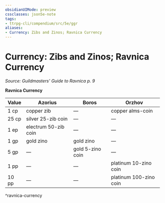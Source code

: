 ```yaml
---
obsidianUIMode: preview
cssclasses: json5e-note
tags:
- ttrpg-cli/compendium/src/5e/ggr
aliases:
- Currency: Zibs and Zinos; Ravnica Currency
---
```

# Currency: Zibs and Zinos; Ravnica Currency
*Source: Guildmasters' Guide to Ravnica p. 9* 

**Ravnica Currency**

| Value | Azorius | Boros | Orzhov |
|-------|---------|-------|--------|
| 1 cp | copper zib | — | copper alms-coin |
| 25 cp | silver 25-zib coin | — | — |
| 1 ep | electrum 50-zib coin | — | — |
| 1 gp | gold zino | gold zino | — |
| 5 gp | — | gold 5-zino coin | — |
| 1 pp | — | — | platinum 10-zino coin |
| 10 pp | — | — | platinum 100-zino coin |
^ravnica-currency